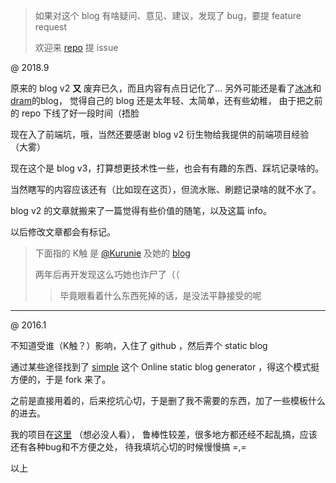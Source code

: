 <!--
title: About
created: 2016-01-31T15:56:13+0800
modified:
- time: 2018-09-13T16:32:00+0800
- time: 2018-09-13T01:50:00+0800
tags:
- blog
-->

> 如果对这个 blog 有啥疑问、意见、建议，发现了 bug，要提 feature request
>
> 欢迎来 [repo](https://github.com/uHOOCCOOHu/uHOOCCOOHu.github.io) 提 issue

@ 2018.9

原来的 blog v2 **又** 废弃已久，而且内容有点日记化了...
另外可能还是看了[冰冰](http://ice1000.org/)和[dram](https://dram.cf)的blog，
觉得自己的 blog 还是太年轻、太简单，还有些幼稚，
由于把之前的 repo 下线了好一段时间（捂脸

现在入了前端坑，哦，当然还要感谢 blog v2 衍生物给我提供的前端项目经验（大雾）

现在这个是 blog v3，打算想更技术性一些，也会有有趣的东西、踩坑记录啥的。

当然瞎写的内容应该还有（比如现在这页），但流水账、刷题记录啥的就不水了。

blog v2 的文章就搬来了一篇觉得有些价值的随笔，以及这篇 info。

以后修改文章都会有标记。

> 下面指的 K触 是 [@Kurunie](https://github.com/Kurunie)
> 及她的 [blog](http://kurunie.github.io/)
>
> 两年后再开发现这么巧她也诈尸了（（
>
> > 毕竟眼看着什么东西死掉的话，是没法平静接受的呢

---

@ 2016.1

不知道受谁（K触？）影响，入住了 github ，然后弄个 static blog

通过某些途径找到了 [simple](http://isnowfy.github.io/simple)
这个 Online static blog generator ，得这个模式挺方便的，于是 fork 来了。

之前是直接用着的，后来挖坑心切，于是删了我不需要的东西，加了一些模板什么的进去。

我的项目在[这里](https://github.com/uHOOCCOOHu/simple-h) （想必没人看），
鲁棒性较差，很多地方都还经不起乱搞，应该还有各种bug和不方便之处，
待我填坑心切的时候慢慢搞 =,=

以上
